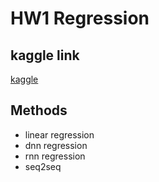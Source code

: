 # HW1 Regression

## kaggle link
[kaggle](https://www.kaggle.com/c/ml2019spring-hw1)

## Methods
+ linear regression
+ dnn regression
+ rnn regression
+ seq2seq
